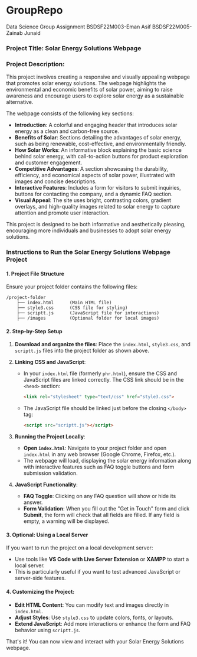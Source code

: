 # GroupRepo
Data Science Group Assignment
BSDSF22M003-Eman Asif
BSDSF22M005-Zainab Junaid
### Project Title: **Solar Energy Solutions Webpage**

### Project Description:
This project involves creating a responsive and visually appealing webpage that promotes solar energy solutions. The webpage highlights the environmental and economic benefits of solar power, aiming to raise awareness and encourage users to explore solar energy as a sustainable alternative.

The webpage consists of the following key sections:
- **Introduction**: A colorful and engaging header that introduces solar energy as a clean and carbon-free source.
- **Benefits of Solar**: Sections detailing the advantages of solar energy, such as being renewable, cost-effective, and environmentally friendly.
- **How Solar Works**: An informative block explaining the basic science behind solar energy, with call-to-action buttons for product exploration and customer engagement.
- **Competitive Advantages**: A section showcasing the durability, efficiency, and economical aspects of solar power, illustrated with images and concise descriptions.
- **Interactive Features**: Includes a form for visitors to submit inquiries, buttons for contacting the company, and a dynamic FAQ section.
- **Visual Appeal**: The site uses bright, contrasting colors, gradient overlays, and high-quality images related to solar energy to capture attention and promote user interaction.

This project is designed to be both informative and aesthetically pleasing, encouraging more individuals and businesses to adopt solar energy solutions.

### Instructions to Run the Solar Energy Solutions Webpage Project

#### 1. **Project File Structure**
Ensure your project folder contains the following files:
```
/project-folder
    ├── index.html      (Main HTML file)
    ├── style3.css      (CSS file for styling)
    ├── scriptt.js      (JavaScript file for interactions)
    ├── /images         (Optional folder for local images)
```

#### 2. **Step-by-Step Setup**
1. **Download and organize the files**: Place the `index.html`, `style3.css`, and `scriptt.js` files into the project folder as shown above.

2. **Linking CSS and JavaScript**: 
   - In your `index.html` file (formerly `phr.html`), ensure the CSS and JavaScript files are linked correctly. The CSS link should be in the `<head>` section:
     ```html
     <link rel="stylesheet" type="text/css" href="style3.css">
     ```
   - The JavaScript file should be linked just before the closing `</body>` tag:
     ```html
     <script src="scriptt.js"></script>
     ```

3. **Running the Project Locally**:
   - **Open `index.html`**: Navigate to your project folder and open `index.html` in any web browser (Google Chrome, Firefox, etc.).
   - The webpage will load, displaying the solar energy information along with interactive features such as FAQ toggle buttons and form submission validation.

4. **JavaScript Functionality**:
   - **FAQ Toggle**: Clicking on any FAQ question will show or hide its answer.
   - **Form Validation**: When you fill out the "Get in Touch" form and click **Submit**, the form will check that all fields are filled. If any field is empty, a warning will be displayed.

#### 3. **Optional: Using a Local Server**
If you want to run the project on a local development server:
   - Use tools like **VS Code with Live Server Extension** or **XAMPP** to start a local server.
   - This is particularly useful if you want to test advanced JavaScript or server-side features.

#### 4. **Customizing the Project**:
- **Edit HTML Content**: You can modify text and images directly in `index.html`.
- **Adjust Styles**: Use `style3.css` to update colors, fonts, or layouts.
- **Extend JavaScript**: Add more interactions or enhance the form and FAQ behavior using `scriptt.js`.

That's it! You can now view and interact with your Solar Energy Solutions webpage.